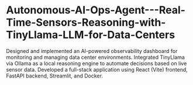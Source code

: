 # Autonomous-AI-Ops-Agent---Real-Time-Sensors-Reasoning-with-TinyLlama-LLM-for-Data-Centers
Designed and implemented an AI-powered observability dashboard for monitoring and managing data center environments.  Integrated TinyLlama via Ollama as a local reasoning engine to automate decisions based on live sensor data.  Developed a full-stack application using React (Vite) frontend, FastAPI backend, Streamlit, and Docker. 
